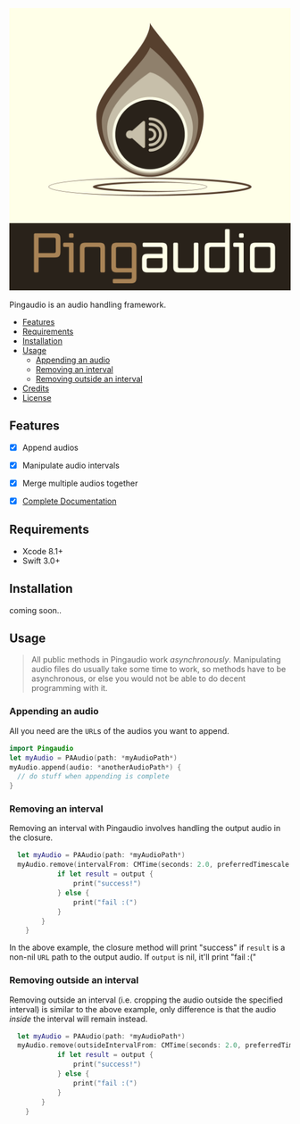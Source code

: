 ![alt text](https://github.com/ricardorachaus/pingaudio/blob/master/Pingaudio/v3.png "Logo")

Pingaudio is an audio handling framework.

- [Features](#features)
- [Requirements](#requirements)
- [Installation](#installation)
- [Usage](#usage)
    - [Appending an audio](#appending-an-audio)
    - [Removing an interval](#removing-an-interval)
    - [Removing outside an interval](#removing-outside-an-interval)
- [Credits](#credits)
- [License](#license)


## Features

- [x] Append audios
- [x] Manipulate audio intervals
- [x] Merge multiple audios together
- [x] [Complete Documentation](https://github.com/ricardorachaus/pingaudio)


## Requirements
- Xcode 8.1+
- Swift 3.0+

## Installation
coming soon..

## Usage

> All public methods in Pingaudio work  _asynchronously_. Manipulating audio files do usually take some time to work, so methods have to be asynchronous, or else you would not be able to do decent programming with it.

### Appending an audio
All you need are the `URL`s of the audios you want to append.
```swift
import Pingaudio
let myAudio = PAAudio(path: *myAudioPath*)
myAudio.append(audio: *anotherAudioPath*) {
  // do stuff when appending is complete
}
```

### Removing an interval

Removing an interval with Pingaudio involves handling the output audio in the closure.

```swift
  let myAudio = PAAudio(path: *myAudioPath*)
  myAudio.remove(intervalFrom: CMTime(seconds: 2.0, preferredTimescale: 1), to: CMTime(seconds: 4.0, preferredTimescale: 1)) {(output: PAAudio?) -> Void in
            if let result = output {
                print("success!")
            } else {
                print("fail :(")
            }
        }
    }
```

In the above example, the closure method will print "success" if `result` is a non-nil `URL` path to the output audio. If `output` is nil, it'll print "fail :("



### Removing outside an interval

Removing outside an interval (i.e. cropping the audio outside the specified interval) is similar to the above example, only difference is that the audio _inside_ the interval will remain instead.

```swift
  let myAudio = PAAudio(path: *myAudioPath*)
  myAudio.remove(outsideIntervalFrom: CMTime(seconds: 2.0, preferredTimescale: 1), to: CMTime(seconds: 4.0, preferredTimescale: 1)) {(output: PAAudio?) -> Void in
            if let result = output {
                print("success!")
            } else {
                print("fail :(")
            }
        }
    }
```
